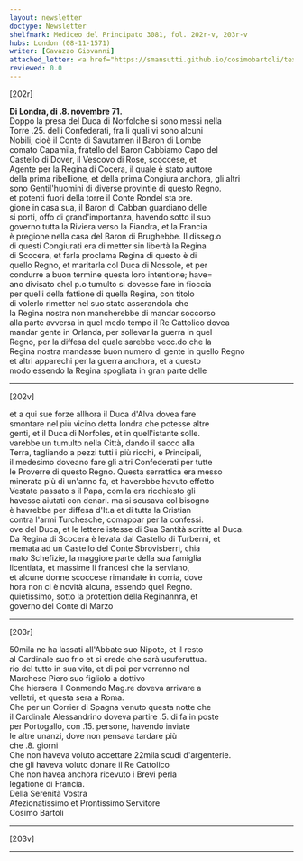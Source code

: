 ```yaml
---
layout: newsletter
doctype: Newsletter
shelfmark: Mediceo del Principato 3081, fol. 202r-v, 203r-v
hubs: London (08-11-1571)
writer: [Gavazzo Giovanni]
attached_letter: <a href="https://smansutti.github.io/cosimobartoli/texts/TBD/">TBD</a>
reviewed: 0.0
---
```


[202r]  
  
  
<strong>Di Londra, di .8. novembre 71.</strong>  
Doppo la presa del Duca di Norfolche si sono messi nella  
Torre .25. delli Confederati, fra li quali vi sono alcuni  
Nobili, cioè il Conte di Savutamen il Baron di Lombe  
comato Capamila, fratello del Baron Cabbiamo Capo del  
Castello di Dover, il Vescovo di Rose, scoccese, et  
Agente per la Regina di Cocera, il quale è stato auttore  
della prima ribellione, et della prima Congiura anchora, gli altri  
sono Gentil'huomini di diverse provintie di questo Regno.  
et potenti fuori della torre il Conte Rondel sta pre.  
gione in casa sua, il Baron di Cabban guardiano delle  
si porti, offo di grand'importanza, havendo sotto il suo  
governo tutta la Riviera verso la Fiandra, et la Francia  
è pregione nella casa del Baron di Brughebbe. Il disseg.o  
di questi Congiurati era di metter sin libertà la Regina  
di Scocera, et farla proclama Regina di questo è di  
quello Regno, et maritarla col Duca di Nossole, et per  
condurre a buon termine questa loro intentione; have=  
ano divisato chel p.o tumulto si dovesse fare in fioccia  
per quelli della fattione di quella Regina, con titolo  
di volerlo rimetter nel suo stato asserandola che  
la Regina nostra non mancherebbe di mandar soccorso  
alla parte avversa in quel medo tempo il Re Cattolico dovea  
mandar gente in Orlanda, per sollevar la guerra in quel  
Regno, per la diffesa del quale sarebbe vecc.do che la  
Regina nostra mandasse buon numero di gente in quello Regno  
et altri apparechi per la guerra anchora, et a questo  
modo essendo la Regina spogliata in gran parte delle  
  
---  

[202v]  
  
  
et a qui sue forze allhora il Duca d'Alva dovea fare  
smontare nel più vicino detta londra che potesse altre  
genti, et il Duca di Norfoles, et in quell'istante solle.  
varebbe un tumulto nella Città, dando il sacco alla  
Terra, tagliando a pezzi tutti i più ricchi, e Principali,  
il medesimo doveano fare gli altri Confederati per tutte  
le Proverre di questo Regno. Questa serrattica era messo  
minerata più di un'anno fa, et haverebbe havuto effetto  
Vestate passato s il Papa, comila era ricchiesto gli  
havesse aiutati con denari. ma si scusava col bisogno  
è havrebbe per diffesa d'It.a et di tutta la Cristian  
contra l'armi Turchesche, comappar per la confessi.  
ove del Duca, et le lettere istesse di Sua Santità scritte al Duca.  
Da Regina di Scocera è levata dal Castello di Turberni, et  
memata ad un Castello del Conte Sbrovisberri, chia  
mato Schefizie, la maggiore parte della sua famiglia  
licentiata, et massime li francesi che la serviano,  
et alcune donne scoccese rimandate in corria, dove  
hora non ci è novità alcuna, essendo quel Regno.  
quietissimo, sotto la protettion della Reginannra, et  
governo del Conte di Marzo  
  
---  

[203r]  
  
  
50mila ne ha lassati all'Abbate suo Nipote, et il resto  
al Cardinale suo fr.o et si crede che sarà usuferuttua.  
rio del tutto in sua vita, et di poi per verranno nel  
Marchese Piero suo figliolo a dottivo  
Che hiersera il Conmendo Mag.re doveva arrivare a  
velletri, et questa sera a Roma.  
Che per un Corrier di Spagna venuto questa notte che  
il Cardinale Alessandrino doveva partire .5. di fa in poste  
per Portogallo, con .15. persone, havendo inviate  
le altre unanzi, dove non pensava tardare più  
che .8. giorni  
Che non haveva voluto accettare 22mila scudi d'argenterie.  
che gli haveva voluto donare il Re Cattolico  
Che non havea anchora ricevuto i Brevi perla  
legatione di Francia.  
Della Serenità Vostra  
Afezionatissimo et Prontissimo Servitore  
Cosimo Bartoli  
  
---  

[203v]  
  
  
  
---  

